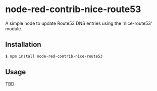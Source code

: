 # node-red-contrib-nice-route53

  A simple node to update Route53 DNS entries using the 'nice-route53' module.

## Installation

```bash
$ npm install node-red-contrib-nice-route53
```

## Usage

TBD
